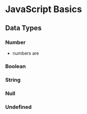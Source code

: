 # JavaScript Basics

## Data Types
### Number
  * numbers are

### Boolean
### String
### Null
### Undefined
